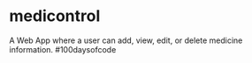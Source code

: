 # medicontrol
 A Web App where a user can add, view, edit, or delete medicine information. #100daysofcode
